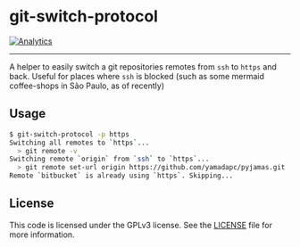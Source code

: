git-switch-protocol
===================
[![Analytics](https://ga-beacon.appspot.com/UA-54450544-1/git-switch-protocol/README)](https://github.com/igrigorik/ga-beacon)
- - -
A helper to easily switch a git repositories remotes from `ssh` to `https` and
back. Useful for places where `ssh` is blocked (such as some mermaid
coffee-shops in São Paulo, as of recently)

## Usage
```bash
$ git-switch-protocol -p https
Switching all remotes to `https`...
  > git remote -v
Switching remote `origin` from `ssh` to `https`...
  > git remote set-url origin https://github.com/yamadapc/pyjamas.git
Remote `bitbucket` is already using `https`. Skipping...
```

## License
This code is licensed under the GPLv3 license. See the [LICENSE](/LICENSE) file
for more information.
